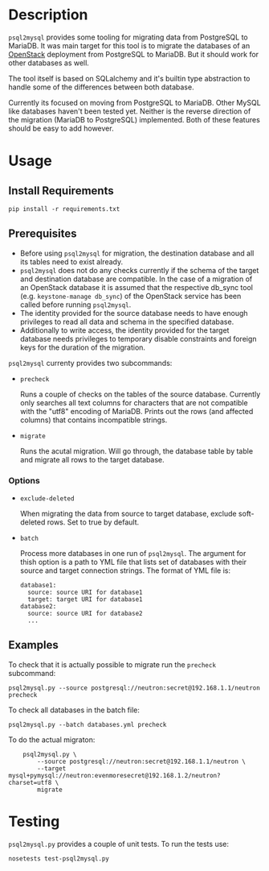 # Description
`psql2mysql` provides some tooling for migrating data from PostgreSQL to
MariaDB. It was main target for this tool is to migrate the databases of
an [OpenStack](https://www.openstack.org) deployment from PostgreSQL to
MariaDB. But it should work for other databases as well.

The tool itself is based on SQLalchemy and it's builtin type abstraction to
handle some of the differences between both database.

Currently its focused on moving from PostgreSQL to MariaDB. Other MySQL like
databases haven't been tested yet. Neither is the reverse direction of the
migration (MariaDB to PostgreSQL) implemented. Both of these features should
be easy to add however.

# Usage

## Install Requirements
```pip install -r requirements.txt```

## Prerequisites
* Before using `psql2mysql` for migration, the destination database and all
  its tables need to exist already.
* `psql2mysql` does not do any checks currently if the schema of the target
  and destination database are compatible. In the case of a migration of an
  OpenStack database it is assumed that the respective db_sync tool (e.g.
  `keystone-manage db_sync`) of the OpenStack service has been called before
  running `psql2mysql`.
* The identity provided for the source database needs to have enough
  privileges to read all data and schema in the specified  database.
* Additionally to write access, the identity provided for the target database
  needs privileges to temporary disable constraints and foreign keys for the
  duration of the migration.

`psql2mysql` currenty provides two subcommands:

* `precheck`

    Runs a couple of checks on the tables of the source database. Currently
    only searches all text columns for characters that are not compatible with
    the "utf8" encoding of MariaDB. Prints out the rows (and affected columns)
    that contains incompatible strings.

* `migrate`

    Runs the acutal migration. Will go through, the database table by table
    and migrate all rows to the target database.

### Options

* `exclude-deleted`

    When migrating the data from source to target database, exclude soft-deleted
    rows. Set to true by default.

* `batch`

    Process more databases in one run of `psql2mysql`. The argument for thish option
    is a path to YML file that lists set of databases with their source and target
    connection strings. The format of YML file is:

    ```
    database1:
      source: source URI for database1
      target: target URI for database1
    database2:
      source: source URI for database2
      ...
    ```

## Examples

To check that it is actually possible to migrate run the `precheck`
subcommand:

```psql2mysql.py --source postgresql://neutron:secret@192.168.1.1/neutron precheck```

To check all databases in the batch file:

```psql2mysql.py --batch databases.yml precheck```


To do the actual migraton:
```
    psql2mysql.py \
        --source postgresql://neutron:secret@192.168.1.1/neutron \
        --target mysql+pymysql://neutron:evenmoresecret@192.168.1.2/neutron?charset=utf8 \
        migrate
```

# Testing
`psql2mysql.py` provides a couple of unit tests. To run the tests use:

```nosetests test-psql2mysql.py```
